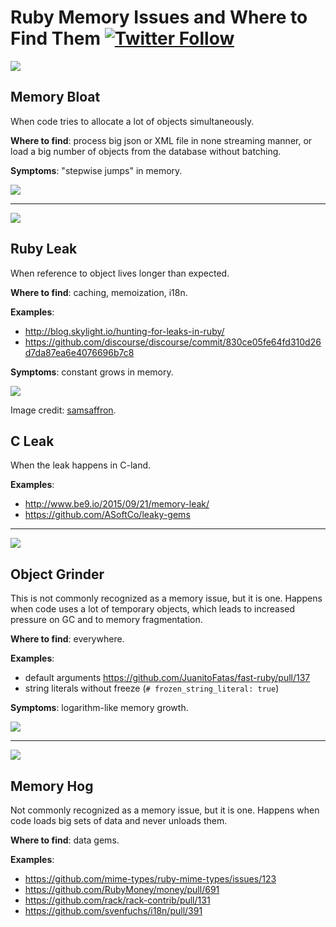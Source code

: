 # Ruby Memory Issues and Where to Find Them [![Twitter Follow](https://img.shields.io/twitter/url/http/shields.io.svg?style=social&label=Follow)](https://twitter.com/stereobooster)

![](images/memory-bloat.svg)

## Memory Bloat

When code tries to allocate a lot of objects simultaneously.

**Where to find**: process big json or XML file in none streaming manner, or load a big number of objects from the database without batching.

**Symptoms**: "stepwise jumps" in memory.

![](images/memory-bloat.png)

---

![](images/memory-leak.svg)

## Ruby Leak

When reference to object lives longer than expected.

**Where to find**: caching, memoization, i18n.

**Examples**:
- http://blog.skylight.io/hunting-for-leaks-in-ruby/
- https://github.com/discourse/discourse/commit/830ce05fe64fd310d26d7da87ea6e4076696b7c8

**Symptoms**: constant grows in memory.

![](images/memory-leak.png)

Image credit: [samsaffron](https://samsaffron.com/archive/2015/03/31/debugging-memory-leaks-in-ruby).

## C Leak

When the leak happens in C-land.

**Examples**:
- http://www.be9.io/2015/09/21/memory-leak/
- https://github.com/ASoftCo/leaky-gems

---

![](images/object-grinder.svg)

## Object Grinder

This is not commonly recognized as a memory issue, but it is one. Happens when code uses a lot of temporary objects, which leads to increased pressure on GC and to memory fragmentation.

**Where to find**: everywhere.

**Examples**:
- default arguments https://github.com/JuanitoFatas/fast-ruby/pull/137
- string literals without freeze (`# frozen_string_literal: true`)

**Symptoms**: logarithm-like memory growth.

![](images/memory-fragmentation.png)

---

![](images/memory-hog.svg)

## Memory Hog

Not commonly recognized as a memory issue, but it is one. Happens when code loads big sets of data and never unloads them.

**Where to find**: data gems.

**Examples**:
- https://github.com/mime-types/ruby-mime-types/issues/123
- https://github.com/RubyMoney/money/pull/691
- https://github.com/rack/rack-contrib/pull/131
- https://github.com/svenfuchs/i18n/pull/391
